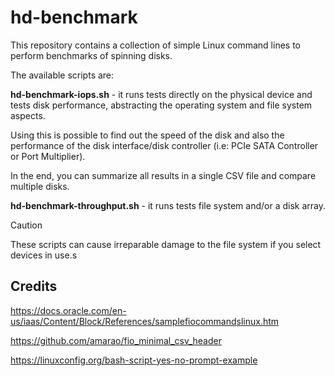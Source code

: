 # hd-benchmark

This repository contains a collection of simple Linux command lines to perform benchmarks of spinning disks.

The available scripts are:

**hd-benchmark-iops.sh** - it runs tests directly on the physical device and tests disk performance, abstracting the operating system and file system aspects.

Using this is possible to find out the speed of the disk and also the performance of the disk interface/disk controller (i.e: PCIe SATA Controller or Port Multiplier).

In the end, you can summarize all results in a single CSV file and compare multiple disks.

**hd-benchmark-throughput.sh** - it runs tests file system and/or a disk array.

> [!CAUTION]
> These scripts can cause irreparable damage to the file system if you select devices in use.s

## Credits

https://docs.oracle.com/en-us/iaas/Content/Block/References/samplefiocommandslinux.htm

https://github.com/amarao/fio_minimal_csv_header

https://linuxconfig.org/bash-script-yes-no-prompt-example

